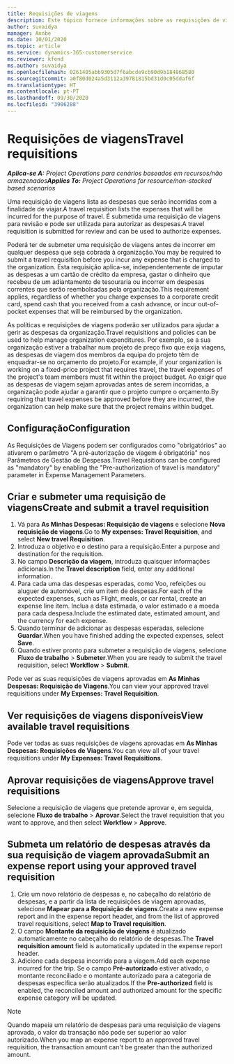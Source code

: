 ```yaml
---
title: Requisições de viagens
description: Este tópico fornece informações sobre as requisições de viagens.
author: suvaidya
manager: Annbe
ms.date: 10/01/2020
ms.topic: article
ms.service: dynamics-365-customerservice
ms.reviewer: kfend
ms.author: suvaidya
ms.openlocfilehash: 0261405abb9305d7f6abcde9cb90d9b184868580
ms.sourcegitcommit: a0f80d024a5d3112a39781815bd31d0c05ddaf6f
ms.translationtype: HT
ms.contentlocale: pt-PT
ms.lasthandoff: 09/30/2020
ms.locfileid: "3906288"
---
```

# <a name="travel-requisitions"></a><span data-ttu-id="46bb1-103">Requisições de viagens</span><span class="sxs-lookup"><span data-stu-id="46bb1-103">Travel requisitions</span></span>

<span data-ttu-id="46bb1-104">_**Aplica-se A:** Project Operations para cenários baseados em recursos/não armazenados_</span><span class="sxs-lookup"><span data-stu-id="46bb1-104">_**Applies To:** Project Operations for resource/non-stocked based scenarios_</span></span>

<span data-ttu-id="46bb1-105">Uma requisição de viagens lista as despesas que serão incorridas com a finalidade de viajar.</span><span class="sxs-lookup"><span data-stu-id="46bb1-105">A travel requisition lists the expenses that will be incurred for the purpose of travel.</span></span> <span data-ttu-id="46bb1-106">É submetida uma requisição de viagens para revisão e pode ser utilizada para autorizar as despesas.</span><span class="sxs-lookup"><span data-stu-id="46bb1-106">A travel requisition is submitted for review and can be used to authorize expenses.</span></span>

<span data-ttu-id="46bb1-107">Poderá ter de submeter uma requisição de viagens antes de incorrer em qualquer despesa que seja cobrada à organização.</span><span class="sxs-lookup"><span data-stu-id="46bb1-107">You may be required to submit a travel requisition before you incur any expense that is charged to the organization.</span></span> <span data-ttu-id="46bb1-108">Esta requisição aplica-se, independentemente de imputar as despesas a um cartão de crédito da empresa, gastar o dinheiro que recebeu de um adiantamento de tesouraria ou incorrer em despesas correntes que serão reembolsadas pela organização.</span><span class="sxs-lookup"><span data-stu-id="46bb1-108">This requirement applies, regardless of whether you charge expenses to a corporate credit card, spend cash that you received from a cash advance, or incur out-of-pocket expenses that will be reimbursed by the organization.</span></span>

<span data-ttu-id="46bb1-109">As políticas e requisições de viagens poderão ser utilizados para ajudar a gerir as despesas da organização.</span><span class="sxs-lookup"><span data-stu-id="46bb1-109">Travel requisitions and policies can be used to help manage organization expenditures.</span></span> <span data-ttu-id="46bb1-110">Por exemplo, se a sua organização estiver a trabalhar num projeto de preço fixo que exija viagens, as despesas de viagem dos membros da equipa do projeto têm de enquadrar-se no orçamento do projeto.</span><span class="sxs-lookup"><span data-stu-id="46bb1-110">For example, if your organization is working on a fixed-price project that requires travel, the travel expenses of the project's team members must fit within the project budget.</span></span> <span data-ttu-id="46bb1-111">Ao exigir que as despesas de viagem sejam aprovadas antes de serem incorridas, a organização pode ajudar a garantir que o projeto cumpre o orçamento.</span><span class="sxs-lookup"><span data-stu-id="46bb1-111">By requiring that travel expenses be approved before they are incurred, the organization can help make sure that the project remains within budget.</span></span>

## <a name="configuration"></a><span data-ttu-id="46bb1-112">Configuração</span><span class="sxs-lookup"><span data-stu-id="46bb1-112">Configuration</span></span> 

<span data-ttu-id="46bb1-113">As Requisições de Viagens podem ser configurados como "obrigatórios" ao ativarem o parâmetro "A pré-autorização de viagem é obrigatória" nos Parâmetros de Gestão de Despesas.</span><span class="sxs-lookup"><span data-stu-id="46bb1-113">Travel Requisitions can be configured as "mandatory" by enabling the "Pre-authorization of travel is mandatory" parameter in Expense Management Parameters.</span></span> 

## <a name="create-and-submit-a-travel-requisition"></a><span data-ttu-id="46bb1-114">Criar e submeter uma requisição de viagens</span><span class="sxs-lookup"><span data-stu-id="46bb1-114">Create and submit a travel requisition</span></span>

1. <span data-ttu-id="46bb1-115">Vá para **As Minhas Despesas: Requisição de viagens** e selecione **Nova requisição de viagens**.</span><span class="sxs-lookup"><span data-stu-id="46bb1-115">Go to **My expenses: Travel Requisition**, and select **New travel Requisition**.</span></span>
2. <span data-ttu-id="46bb1-116">Introduza o objetivo e o destino para a requisição.</span><span class="sxs-lookup"><span data-stu-id="46bb1-116">Enter a purpose and destination for the requisition.</span></span>
3. <span data-ttu-id="46bb1-117">No campo **Descrição da viagem**, introduza quaisquer informações adicionais.</span><span class="sxs-lookup"><span data-stu-id="46bb1-117">In the  **Travel description** field, enter any additional information.</span></span> 
4. <span data-ttu-id="46bb1-118">Para cada uma das despesas esperadas, como Voo, refeições ou aluguer de automóvel, crie um item de despesas.</span><span class="sxs-lookup"><span data-stu-id="46bb1-118">For each of the expected expenses, such as Flight, meals, or car rental, create an expense line item.</span></span> <span data-ttu-id="46bb1-119">Inclua a data estimada, o valor estimado e a moeda para cada despesa.</span><span class="sxs-lookup"><span data-stu-id="46bb1-119">Include the estimated date, estimated amount, and the currency for each expense.</span></span> 
5. <span data-ttu-id="46bb1-120">Quando terminar de adicionar as despesas esperadas, selecione **Guardar**.</span><span class="sxs-lookup"><span data-stu-id="46bb1-120">When you have finished adding the expected expenses, select **Save**.</span></span>
6. <span data-ttu-id="46bb1-121">Quando estiver pronto para submeter a requisição de viagens, selecione **Fluxo de trabalho** > **Submeter**.</span><span class="sxs-lookup"><span data-stu-id="46bb1-121">When you are ready to submit the travel requisition, select **Workflow** > **Submit**.</span></span>

<span data-ttu-id="46bb1-122">Pode ver as suas requisições de viagens aprovadas em **As Minhas Despesas: Requisição de Viagens**.</span><span class="sxs-lookup"><span data-stu-id="46bb1-122">You can view your approved travel requisitions under **My Expenses: Travel Requisition**.</span></span> 

## <a name="view-available-travel-requisitions"></a><span data-ttu-id="46bb1-123">Ver requisições de viagens disponíveis</span><span class="sxs-lookup"><span data-stu-id="46bb1-123">View available travel requisitions</span></span>

<span data-ttu-id="46bb1-124">Pode ver todas as suas requisições de viagens aprovadas em **As Minhas Despesas: Requisições de Viagens**.</span><span class="sxs-lookup"><span data-stu-id="46bb1-124">You can view all of your travel requisitions under **My Expenses: Travel Requisitions**.</span></span>

## <a name="approve-travel-requisitions"></a><span data-ttu-id="46bb1-125">Aprovar requisições de viagens</span><span class="sxs-lookup"><span data-stu-id="46bb1-125">Approve travel requisitions</span></span>

<span data-ttu-id="46bb1-126">Selecione a requisição de viagens que pretende aprovar e, em seguida, selecione **Fluxo de trabalho** > **Aprovar**.</span><span class="sxs-lookup"><span data-stu-id="46bb1-126">Select the travel requisition that you want to approve, and then select **Workflow** > **Approve**.</span></span>  

## <a name="submit-an-expense-report-using-your-approved-travel-requisition"></a><span data-ttu-id="46bb1-127">Submeta um relatório de despesas através da sua requisição de viagem aprovada</span><span class="sxs-lookup"><span data-stu-id="46bb1-127">Submit an expense report using your approved travel requisition</span></span>

1. <span data-ttu-id="46bb1-128">Crie um novo relatório de despesas e, no cabeçalho do relatório de despesas, e a partir da lista de requisições de viagem aprovadas, selecione **Mapear para a Requisição de viagens**.</span><span class="sxs-lookup"><span data-stu-id="46bb1-128">Create a new expense report and in the expense report header, and from the list of approved travel requisitions, select **Map to Travel requisition**.</span></span>
2. <span data-ttu-id="46bb1-129">O campo **Montante da requisição de viagens** é atualizado automaticamente no cabeçalho do relatório de despesas.</span><span class="sxs-lookup"><span data-stu-id="46bb1-129">The **Travel requisition amount** field is automatically updated in the expense report header.</span></span>
3. <span data-ttu-id="46bb1-130">Adicione cada despesa incorrida para a viagem.</span><span class="sxs-lookup"><span data-stu-id="46bb1-130">Add each expense incurred for the trip.</span></span> <span data-ttu-id="46bb1-131">Se o campo **Pré-autorizado** estiver ativado, o montante reconciliado e o montante autorizado para a categoria de despesas específica serão atualizados.</span><span class="sxs-lookup"><span data-stu-id="46bb1-131">If the **Pre-authorized** field is enabled, the reconciled amount and authorized amount for the specific expense category will be updated.</span></span>

> [!NOTE]
> <span data-ttu-id="46bb1-132">Quando mapeia um relatório de despesas para uma requisição de viagens aprovada, o valor da transação não pode ser superior ao valor autorizado.</span><span class="sxs-lookup"><span data-stu-id="46bb1-132">When you map an expense report to an approved travel requisition, the transaction amount can't be greater than the authorized amount.</span></span> 
